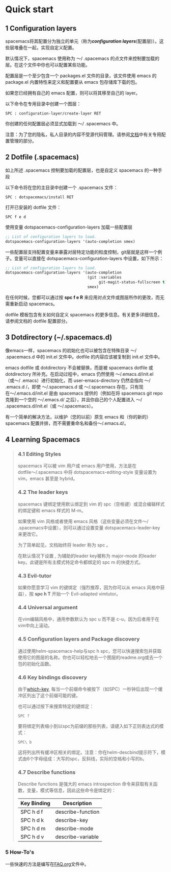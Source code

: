 # Quick start
## 1 Configuration layers
spacemacs将其配置分为独立的单元（称为***configuration layers***(配置层)）。这些层堆叠在一起，实现自定义配置。

默认情况下，spacemacs 使用称为 〜/ .spacemacs 的点文件来控制要加载的层。在这个文件中你也可以配置某些功能。

配置层是一个至少包含一个 packages.el 文件的目录，该文件使用 emacs 的 package.el 内置特性来定义和配置要从 emacs 包存储库下载的包。

如果您已经拥有自己的 emacs 配置，则可以将其移至自己的 layer。

以下命令在专用目录中创建一个图层：

```
SPC : configuration-layer/create-layer RET
```

你创建的任何配置层必须显式加载到 〜/ .spacemacs 中。

注意：为了您的隐私，私人目录的内容不受源代码管理。请参阅[文档](http://spacemacs.org/doc/DOCUMENTATION.html)中有关专用配置管理的部分。

## 2 Dotfile (.spacemacs)
如上所述 .spacemacs 控制要加载的配置层，也是自定义 spacemacs 的一种手段

以下命令将在您的主目录中创建一个 .spacemacs 文件：


```
SPC : dotspacemacs/install RET
```
打开已安装的 dotfile 文件：

```
SPC f e d
```
使用变量 dotspacemacs-configuration-layers 加载一些配置层


```lisp
;; List of configuration layers to load.
dotspacemacs-configuration-layers '(auto-completion smex)
```
一些配置层支持配置变量来暴露对层特定功能的粒度控制，git层就是这样一个例子。变量可以直接在 dotspacemacs-configuration-layers 中设置，如下所示：

```lisp
;; List of configuration layers to load.
dotspacemacs-configuration-layers '(auto-completion
                                    (git :variables
                                         git-magit-status-fullscreen t)
                                    smex)
```
在任何时候，您都可以通过按 **spc f e R** 来应用对点文件或图层所作的更改，而无需重新启动 spacemacs。

dotfile 模板包含有关如何自定义 spacemacs 的更多信息。有关更多详细信息，请参阅文档的 dotfile 配置部分。

## 3 Dotdirectory (~/.spacemacs.d)
像emacs一样，spacemacs 的初始化也可以被包含在特殊目录 〜/ .spacemacs.d 中的 init.el 文件中。dotfile 的内容应该被复制到 init.el 文件中。

emacs dotfile 或 dotdirectory 不会被替换，而是被 spacemacs dotfile 或  dotdirectory 所补充。在启动过程中，emacs 仍然使用 〜/.emacs.d/init.el（或〜/ .emacs）进行初始化，而 user-emacs-directory 仍然会指向 〜/ .emacs.d /，即使 〜/.spacemacs.d 或 〜/.spacemacs 存在。只有现在〜/.emacs.d/init.el 是由 spacemacs 提供的（例如在将 spacemacs git repo 克隆到一个空的 〜/.emacs.d/ 之后），并且你自己的个人配置进入 〜/ .spacemacs.d/init.el（或 〜/.spacemacs）。

有一个简单的解决方法，以维护（您的以前）原生 emacs 和（你的新的）spacemacs 配置并排，而不需要重命名和备份〜/.emacs.d/。

## 4 Learning Spacemacs
  > ### 4.1 Editing Styles
  > spacemacs 可以被 vim 用户或 emacs 用户使用，方法是在 dotfile〜/.spacemacs 中将 dotspacemacs-editing-style 变量设置为 vim，emacs 甚至是 hybrid。
  >
  > ### 4.2 The leader keys
  > spacemacs 键绑定使用默认绑定到 vim 的 spc（空格键）或混合编辑样式的绑定键和 emacs 样式的 M-m。
  >
  > 如果使用 vim 风格或者使用 emacs 风格（这些变量必须在文件〜/ .spacemacs中设置），则可以通过设置变量 dotspacemacs-leader-key 来更改它。
  >
  > 为了简单起见，文档始终将 leader 称为 spc 。
  >
  >  在默认情况下设置 , 为辅助的leader key被称为 major-mode 的leader key。此键是所有主模式特定命令都绑定的 spc m 的快捷方式。
  >
  >  ### 4.3 Evil-tutor
  >  如果你愿意学习 vim 的键绑定（强烈推荐，因为你可以从 emacs 风格中获益），按 **spc h T** 开始一个 Evil-adapted vimtutor。
  >
  >  ### 4.4 Universal argument
  >  在vim编辑风格中，通用参数默认为 spc u 而不是 c-u，因为后者用于在vim中向上滚动。
  >
  >  ### 4.5 Configuration layers and Package discovery
  >  通过使用helm-spacemacs-help与spc h spc，您可以快速搜索包并获取使用它的图层的名称。你也可以轻松地去一个图层的readme.org或去一个包的初始化函数。
  >
  >  ### 4.6 Key bindings discovery
  >由于[which-key](https://github.com/justbur/emacs-which-key), 每当一个前缀命令被按下（如SPC）一秒钟后出现一个缓冲区列出了这个前缀可能的键。
  >
  >也可以通过按下来搜索特定的键绑定：
  >
  >  ```
  >  SPC ?
  >  ```
  >
  >要将绑定列表缩小到以spc为前缀的那些列表，请键入如下正则表达式的模式：
  >
  >
  >  ```
  >  SPC\ b
  >  ```
  >
  >这将列出所有缓冲区相关的绑定。注意：你在helm-descbind提示符下，模式由6个字母组成：大写的spc，反斜线，实际的空格和小写的b。
  >
  >### 4.7 Describe functions
  >Describe functions 是强大的 emacs introspection 命令来获取有关函数，变量，模式等信息，因此这些命令是绑定的：
  >
  >Key Binding | Description
  >---|---
  >SPC h d f | describe-function
  >SPC h d k | describe-key
  >SPC h d m | describe-mode
  >SPC h d v | describe-variable
  >
### 5 How-To's
一些快速的方法是编写在[FAQ.org](http://spacemacs.org/doc/FAQ.html#MissingReference)文件中。
